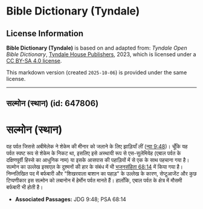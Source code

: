# Bible Dictionary (Tyndale)

## License Information

**Bible Dictionary (Tyndale)** is based on and adapted from: _Tyndale Open Bible Dictionary_, [Tyndale House Publishers](https://tyndaleopenresources.com/), 2023, which is licensed under a [CC BY-SA 4.0 license](https://creativecommons.org/licenses/by-sa/4.0/legalcode.en).

This markdown version (created `2025-10-06`) is provided under the same license.



--------------------------------

## सल्मोन (स्थान) (id: 647806)

सल्मोन (स्थान)
==============

वह पर्वत जिससे अबीमेलेक ने शेकेम की मीनार को जलाने के लिए झाड़ियाँ लीं ([न्या 9:48](https://ref.ly/Judg9:48))। चूँकि यह पर्वत स्पष्ट रूप से शेकेम के निकट था, इसलिए इसे अस्थायी रूप से एस\-सुलेमियेह (एबाल पर्वत के दक्षिणपूर्वी हिस्से का आधुनिक नाम) या इसके आसपास की पहाड़ियों में से एक के साथ पहचाना गया है। सल्मोन का उल्लेख इस्राएल के दुश्मनों की हार के संबंध में भी [भजनसंहिता 68:14](https://ref.ly/Ps68:14) में किया गया है। निम्नलिखित पद में बर्फबारी और "शिखरवाला बाशान का पहाड़" के उल्लेख के कारण, सेप्टुआजेंट और कुछ टिप्पणीकार इस सल्मोन को लबानोन में हेर्मोन पर्वत मानते हैं। हालाँकि, एबाल पर्वत के क्षेत्र में मौसमी बर्फबारी भी होती है।

* **Associated Passages:** JDG 9:48; PSA 68:14

